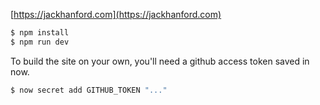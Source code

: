 [https://jackhanford.com](https://jackhanford.com)

```sh
$ npm install
$ npm run dev
```

To build the site on your own, you'll need a github access token saved in now.
```sh
$ now secret add GITHUB_TOKEN "..."
```
